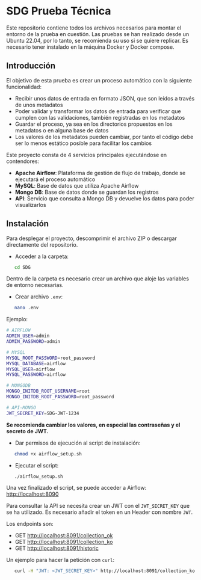 # SDG Prueba Técnica

Este repositorio contiene todos los archivos necesarios para montar el entorno de la prueba en cuestión. Las pruebas se han realizado desde un Ubuntu 22.04, por lo tanto, se recomienda su uso si se quiere replicar. Es necesario tener instalado en la máquina Docker y Docker compose.

## Introducción

El objetivo de esta prueba es crear un proceso automático con la siguiente funcionalidad:
- Recibir unos datos de entrada en formato JSON, que son leídos a través de unos metadatos
- Poder validar y transformar los datos de entrada para verificar que cumplen con las validaciones, también registradas en los metadatos
- Guardar el proceso, ya sea en los directorios propuestos en los metadatos o en alguna base de datos
- Los valores de los metadatos pueden cambiar, por tanto el código debe ser lo menos estático posible para facilitar los cambios

Este proyecto consta de 4 servicios principales ejecutándose en contendores:
- **Apache Airflow**: Plataforma de gestión de flujo de trabajo, donde se ejecutará el proceso automático
- **MySQL**: Base de datos que utiliza Apache Airflow
- **Mongo DB**: Base de datos donde se guardan los registros
- **API**: Servicio que consulta a Mongo DB y devuelve los datos para poder visualizarlos

## Instalación

Para desplegar el proyecto, descomprimir el archivo ZIP o descargar directamente del repositorio.

- Acceder a la carpeta:
```bash
   cd SDG
   ```

Dentro de la carpeta es necesario crear un archivo que aloje las variables de entorno necesarias. 

- Crear archivo `.env`:
```bash
   nano .env
   ```

Ejemplo:
```bash
# AIRFLOW
ADMIN_USER=admin
ADMIN_PASSWORD=admin

# MYSQL
MYSQL_ROOT_PASSWORD=root_password
MYSQL_DATABASE=airflow
MYSQL_USER=airflow
MYSQL_PASSWORD=airflow

# MONGODB
MONGO_INITDB_ROOT_USERNAME=root
MONGO_INITDB_ROOT_PASSWORD=root_password

# API-MONGO
JWT_SECRET_KEY=SDG-JWT-1234
```
**Se recomienda cambiar los valores, en especial las contraseñas y el secreto de JWT.**

- Dar permisos de ejecución al script de instalación:
```bash
   chmod +x airflow_setup.sh
   ```

- Ejecutar el script:
```bash
   ./airflow_setup.sh
   ``` 

Una vez finalizado el script, se puede acceder a Airflow: <http://localhost:8090>

Para consultar la API se necesita crear un JWT con el `JWT_SECRET_KEY` que se ha utilizado. Es necesario añadir el token en un Header con nombre `JWT`.

Los endpoints son:
- GET <http://localhost:8091/collection_ok>
- GET <http://localhost:8091/collection_ko>
- GET <http://localhost:8091/historic>

Un ejemplo para hacer la petición con `curl`:
```bash
   curl -H "JWT: <JWT_SECRET_KEY>" http://localhost:8091/collection_ko
   ```